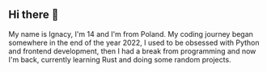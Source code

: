 ## Hi there 👋
My name is Ignacy, I'm 14 and I'm from Poland. My coding journey began somewhere in the end of the year 2022, I used to be obsessed with Python and frontend development, then I had a break from programming and now I'm back, currently learning Rust and doing some random projects.

<!--
**ignxcy/ignxcy** is a ✨ _special_ ✨ repository because its `README.md` (this file) appears on your GitHub profile.

Here are some ideas to get you started:

- 🔭 I’m currently working on ...
- 🌱 I’m currently learning ...
- 👯 I’m looking to collaborate on ...
- 🤔 I’m looking for help with ...
- 💬 Ask me about ...
- 📫 How to reach me: ...
- 😄 Pronouns: ...
- ⚡ Fun fact: ...
-->
